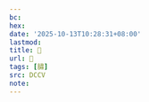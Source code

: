 ```yaml
---
bc:
hex:
date: '2025-10-13T10:28:31+08:00'
lastmod:
title: 􄯯
url: 􄯯
tags: [䐹]
src: DCCV
note:
---
```

